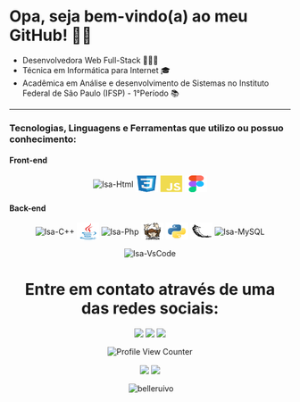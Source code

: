 <h1>Opa, seja bem-vindo(a) ao meu GitHub! 🍷🫡</h1>

- Desenvolvedora Web Full-Stack 👩🏻‍💻
- Técnica em Informática para Internet 🎓
- Acadêmica em Análise e desenvolvimento de Sistemas no Instituto Federal de São Paulo (IFSP) - 1°Período 📚

***************

<div align="center" style="display: inline_block">

<h3 align="left">Tecnologias, Linguagens e Ferramentas que utilizo ou possuo conhecimento:</h3>
<p align="left">
<h4 align="left">Front-end</h3>
<img align="center" alt="Isa-Html" height="30" width="40" src="https://cdn.jsdelivr.net/gh/devicons/devicon/icons/html5/html5-original.svg">
<img align="center" alt="Isa-CSS" height="30" width="40" src="https://raw.githubusercontent.com/devicons/devicon/master/icons/css3/css3-original.svg">
<img align="center" alt="Isa-Js" height="30" width="40" src="https://raw.githubusercontent.com/devicons/devicon/master/icons/javascript/javascript-plain.svg">
<img align="center" alt="Isa-Figma" height="30" width="40" src="https://raw.githubusercontent.com/devicons/devicon/master/icons/figma/figma-original.svg">

<h4 align="left">Back-end</h3>
<img align="center" alt="Isa-C++" height="30" width="40" src="https://cdn.jsdelivr.net/gh/devicons/devicon/icons/cplusplus/cplusplus-original.svg">
<img align="center" alt="Isa-Java" height="30" width="40" src="https://raw.githubusercontent.com/devicons/devicon/master/icons/java/java-original.svg">
<img align="center" alt="Isa-Php" height="30" width="40" src="https://cdn.jsdelivr.net/gh/devicons/devicon/icons/php/php-original.svg">
<img align="center" alt="Isa-Composer" height="30" width="40" src="https://raw.githubusercontent.com/devicons/devicon/master/icons/composer/composer-original.svg">
<img align="center" alt="Isa-Python" height="30" width="40" src="https://raw.githubusercontent.com/devicons/devicon/master/icons/python/python-original.svg">
<img align="center" alt="Isa-Flask" height="30" width="40" src="https://raw.githubusercontent.com/devicons/devicon/master/icons/flask/flask-original.svg">
<img align="center" alt="Isa-MySQL" height="30" width="40" src="https://cdn.jsdelivr.net/gh/devicons/devicon/icons/mysql/mysql-original.svg">

</p>
  
  <img align="center" alt="Isa-VsCode" height="30" width="40" src="https://cdn.simpleicons.org/visualstudio/1C6B94"> 
</div>

   <h1 align="center">Entre em contato através de uma das redes sociais:</h1>
  
<div align="center">

   <a href="https://instagram.com/iswwruivo_" target="_blank"><img src="https://img.shields.io/badge/-Instagram-%23E4405F?style=for-the-badge&logo=instagram&logoColor=white" target="_blank"></a>
  <a href = "mailto:isabelleruivosantos@gmail.com"><img src="https://img.shields.io/badge/-Gmail-%23333?style=for-the-badge&logo=gmail&logoColor=white" target="_blank"></a>
  <a href="https://www.linkedin.com/in/isabelle-ruivo-dos-santos-b40806243/" target="_blank"><img src="https://img.shields.io/badge/-LinkedIn-%230077B5?style=for-the-badge&logo=linkedin&logoColor=white" target="_blank"></a> 

<div align="center">
  
  ![Profile View Counter](https://komarev.com/ghpvc/?username=belleruivo&color=f26522&style=plastic)
  
</div>

<div align="center">
  <img height="160em" align="center" src="https://github-readme-stats.vercel.app/api?username=belleruivo&show_icons=true&theme=transparent"> 
  <img height="160em" align="center" src="https://github-readme-stats.vercel.app/api/top-langs/?username=belleruivo&layout=compact&theme=transparent"> 
</div>
<br>
<div align="center">&nbsp;<img src="https://github-readme-streak-stats.herokuapp.com?user=belleruivo&theme=transparent" alt="belleruivo" /></div>
